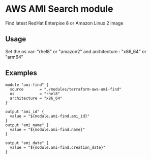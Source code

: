 # AWS AMI Search module

Find latest RedHat Enterpise 8 or Amazon Linux 2 image

## Usage

Set the os var: "rhel8" or "amazon2"
and architecture : "x86_64" or "arm64"

## Examples

```hcl
module "ami-find" {
  source       = "./modules/terraform-aws-ami-find"
  os           = "rhel8"
  architecture = "x86_64"
}

output "ami_id" {
  value = "${module.ami-find.ami_id}"
}
output "ami_name" {
  value = "${module.ami-find.name}"
}

output "ami_date" {
  value = "${module.ami-find.creation_date}"
}


```

